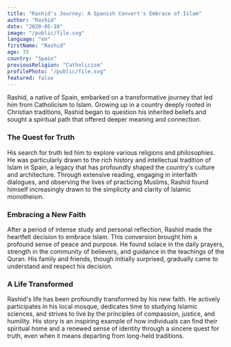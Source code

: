 ```yaml
---
title: "Rashid's Journey: A Spanish Convert's Embrace of Islam"
author: "Rashid"
date: "2020-05-10"
image: "/public/file.svg"
language: "en"
firstName: "Rashid"
age: 35
country: "Spain"
previousReligion: "Catholicism"
profilePhoto: "/public/file.svg"
featured: false
---
```


Rashid, a native of Spain, embarked on a transformative journey that led him from Catholicism to Islam. Growing up in a country deeply rooted in Christian traditions, Rashid began to question his inherited beliefs and sought a spiritual path that offered deeper meaning and connection.

### The Quest for Truth

His search for truth led him to explore various religions and philosophies. He was particularly drawn to the rich history and intellectual tradition of Islam in Spain, a legacy that has profoundly shaped the country's culture and architecture. Through extensive reading, engaging in interfaith dialogues, and observing the lives of practicing Muslims, Rashid found himself increasingly drawn to the simplicity and clarity of Islamic monotheism.

### Embracing a New Faith

After a period of intense study and personal reflection, Rashid made the heartfelt decision to embrace Islam. This conversion brought him a profound sense of peace and purpose. He found solace in the daily prayers, strength in the community of believers, and guidance in the teachings of the Quran. His family and friends, though initially surprised, gradually came to understand and respect his decision.

### A Life Transformed

Rashid's life has been profoundly transformed by his new faith. He actively participates in his local mosque, dedicates time to studying Islamic sciences, and strives to live by the principles of compassion, justice, and humility. His story is an inspiring example of how individuals can find their spiritual home and a renewed sense of identity through a sincere quest for truth, even when it means departing from long-held traditions.